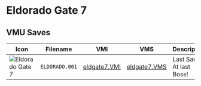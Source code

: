 # Eldorado Gate 7

## VMU Saves

| Icon | Filename | VMI | VMS | Description |
|------|----------|-----|-----|-------------|
| ![Eldorado Gate 7](../icons/ELDORADO.001.GIF) | `ELDORADO.001` | [eldgate7.VMI](eldgate7.VMI) | [eldgate7.VMS](eldgate7.VMS) | Last Save! At last Boss!
